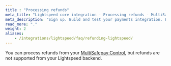 ```yaml
---
title : "Processing refunds"
meta_title: "Lightspeed core integration - Processing refunds - MultiSafepay Docs"
meta_description: "Sign up. Build and test your payments integration. Explore our products and services. Use our API Reference, SDKs, and wrappers. Get support."
read_more: "."
weight: 2
aliases: 
    - /integrations/lightspeed/faq/refunding-lightspeed/
---
```


You can process refunds from your [MultiSafepay Control](https://merchant.multisafepay.com), but refunds are not supported from your Lightspeed backend.
